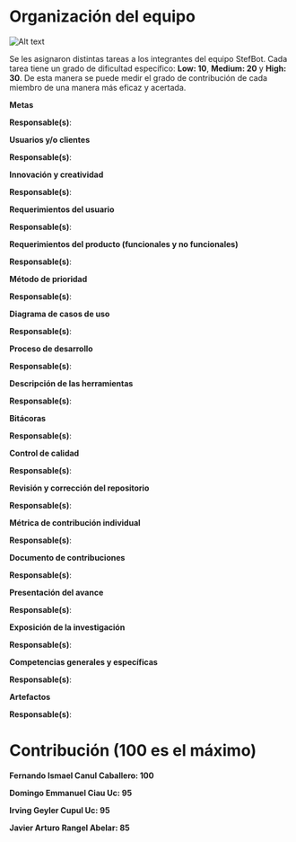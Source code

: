 # Organización del equipo

![Alt text](https://github.com/Fismael18/StefBot/blob/main/Imagenes%20StefBot/13.jpg)

Se les asignaron distintas tareas a los integrantes del equipo StefBot. Cada tarea tiene un grado de dificultad específico: **Low: 10**, **Medium: 20** y **High: 30**. De esta manera se puede medir el grado de contribución de cada miembro de una manera más eficaz y acertada.

**Metas**

**Responsable(s)**:

**Usuarios y/o clientes**

**Responsable(s)**:

**Innovación y creatividad**

**Responsable(s)**:

**Requerimientos del usuario**

**Responsable(s)**:

**Requerimientos del producto (funcionales y no funcionales)**

**Responsable(s)**:

**Método de prioridad**

**Responsable(s)**:

**Diagrama de casos de uso**

**Responsable(s)**:

**Proceso de desarrollo**

**Responsable(s)**:

**Descripción de las herramientas**

**Responsable(s)**:

**Bitácoras**

**Responsable(s)**:

**Control de calidad**

**Responsable(s)**:

**Revisión y corrección del repositorio**

**Responsable(s)**:

**Métrica de contribución individual**

**Responsable(s)**:

**Documento de contribuciones**

**Responsable(s)**:

**Presentación del avance**

**Responsable(s)**:

**Exposición de la investigación**

**Responsable(s)**:

**Competencias generales y específicas**

**Responsable(s)**:

**Artefactos**

**Responsable(s)**:

# Contribución (100 es el máximo)

**Fernando Ismael Canul Caballero: 100**

**Domingo Emmanuel Ciau Uc: 95**

**Irving Geyler Cupul Uc: 95**

**Javier Arturo Rangel Abelar: 85**
